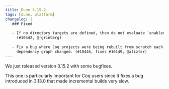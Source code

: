 ```yaml
---
title: Dune 3.15.2
tags: [dune, platform]
changelog: |
   ### Fixed
   
   - If no directory targets are defined, then do not evaluate `enabled_if`
     (#10442, @rgrinberg)
   
   - Fix a bug where Coq projects were being rebuilt from scratch each time the
     dependency graph changed. (#10446, fixes #10149, @alizter)
---
```


We just released version 3.15.2 with some bugfixes.

This one is particularly important for Coq users since it fixes a bug introduced in 3.13.0 that made incremental builds very slow.
